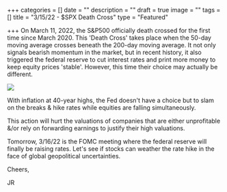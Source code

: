 +++
categories = []
date = ""
description = ""
draft = true
image = ""
tags = []
title = "3/15/22 - $SPX Death Cross"
type = "Featured"

+++
On March 11, 2022, the S&P500 officially death crossed for the first time since March 2020. This 'Death Cross' takes place when the 50-day moving average crosses beneath the 200-day moving average. It not only signals bearish momentum in the market, but in recent history, it also triggered the federal reserve to cut interest rates and print more money to keep equity prices 'stable'. However, this time their choice may actually be different.

![](/uploads/screen-shot-2022-03-15-at-10-52-41-am.png)

With inflation at 40-year highs, the Fed doesn't have a choice but to slam on the breaks & hike rates while equities are falling simultaneously. 

This action will hurt the valuations of companies that are either unprofitable &/or rely on forwarding earnings to justify their high valuations.  

Tomorrow, 3/16/22 is the FOMC meeting where the federal reserve will finally be raising rates. Let's see if stocks can weather the rate hike in the face of global geopolitical uncertainties.

Cheers, 

JR